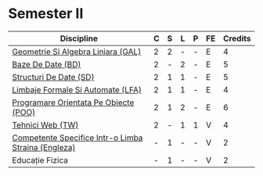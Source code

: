 # Semester II
| Discipline                                       | C | S | L | P | FE | Credits |
|--------------------------------------------------|---|---|---|---|----|---------|
| [Geometrie Si Algebra Liniara (GAL)](https://github.com/Andrei137/FMI-Materials/tree/master/Year%20I/Semester%20II/Geometrie%20Si%20Algebra%20Liniara)                     | 2 | 2 | - | - | E  | 4       |
| [Baze De Date (BD)](https://github.com/Andrei137/FMI-Materials/tree/master/Year%20I/Semester%20II/Baze%20De%20Date)                                    | 2 | - | 2 | - | E  | 5       |
| [Structuri De Date (SD)](https://github.com/Andrei137/FMI-Materials/tree/master/Year%20I/Semester%20II/Structuri%20De%20Date)                                | 2 | 1 | 1 | - | E  | 5       |
| [Limbaje Formale Si Automate (LFA)](https://github.com/Andrei137/FMI-Materials/tree/master/Year%20I/Semester%20II/Limbaje%20Formale%20Si%20Automate)                      | 2 | 1 | 1 | - | E  | 4       |
| [Programare Orientata Pe Obiecte (POO)](https://github.com/Andrei137/FMI-Materials/tree/master/Year%20I/Semester%20II/Programare%20Orientata%20Pe%20Obiecte)                  | 2 | 1 | 2 | - | E  | 6       |
| [Tehnici Web (TW)](https://github.com/Andrei137/FMI-Materials/tree/master/Year%20I/Semester%20II/Tehnici%20Web)                                      | 2 | - | 1 | 1 | V  | 4       |
| [Competente Specifice Intr-o Limba Straina (Engleza)](https://github.com/Andrei137/FMI-Materials/tree/master/Year%20I/Semester%20II/Engleza)        | - | 1 | - | - | V  | 2       |
| Educație Fizica                                  | - | 1 | - | - | V  | 2       |